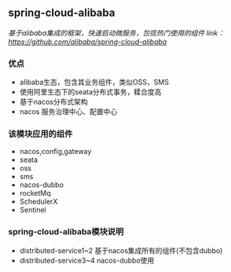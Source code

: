 ## spring-cloud-alibaba
*基于alibaba集成的框架，快速启动微服务，包揽热门使用的组件*
*link：https://github.com/alibaba/spring-cloud-alibaba*
### 优点

- alibaba生态，包含其业务组件，类似OSS，SMS
- 使用阿里生态下的seata分布式事务，糅合度高
- 基于nacos分布式架构
- nacos 服务治理中心、配置中心

### 该模块应用的组件
- nacos,config,gateway
- seata
- oss
- sms
- nacos-dubbo
- rocketMq
- SchedulerX
- Sentinel

### spring-cloud-alibaba模块说明
- distributed-service1~2 基于nacos集成所有的组件(不包含dubbo)
- distributed-service3~4 nacos-dubbo使用